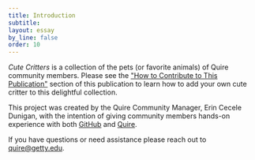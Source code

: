 ```yaml
---
title: Introduction
subtitle: 
layout: essay
by_line: false
order: 10
---
```



*Cute Critters* is a collection of the pets (or favorite animals) of Quire community members. Please see the ["How to Contribute to This Publication"](/add-your-pet/) section of this publication to learn how to add your own cute critter to this delightful collection. 

This project was created by the Quire Community Manager, Erin Cecele Dunigan, with the intention of giving community members hands-on experience with both [GitHub](http://github.com) and [Quire](http://quire.getty.edu). 

If you have questions or need assistance please reach out to [quire@getty.edu](mailto:quire@getty.edu). 


